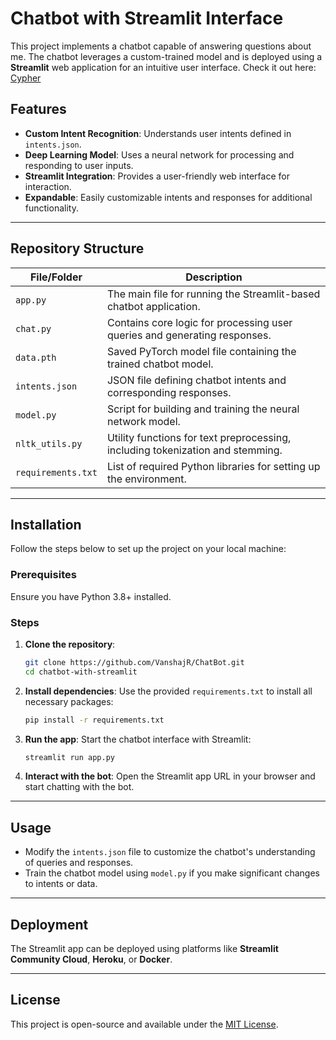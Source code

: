 
# Chatbot with Streamlit Interface

This project implements a chatbot capable of answering questions about me. The chatbot leverages a custom-trained model and is deployed using a **Streamlit** web application for an intuitive user interface. Check it out here: [Cypher](https://cypher-chat.streamlit.app/)

## Features

- **Custom Intent Recognition**: Understands user intents defined in `intents.json`.
- **Deep Learning Model**: Uses a neural network for processing and responding to user inputs.
- **Streamlit Integration**: Provides a user-friendly web interface for interaction.
- **Expandable**: Easily customizable intents and responses for additional functionality.

---

## Repository Structure

| File/Folder       | Description                                                                 |
|--------------------|-----------------------------------------------------------------------------|
| `app.py`          | The main file for running the Streamlit-based chatbot application.         |
| `chat.py`         | Contains core logic for processing user queries and generating responses.  |
| `data.pth`        | Saved PyTorch model file containing the trained chatbot model.             |
| `intents.json`    | JSON file defining chatbot intents and corresponding responses.            |
| `model.py`        | Script for building and training the neural network model.                 |
| `nltk_utils.py`   | Utility functions for text preprocessing, including tokenization and stemming. |
| `requirements.txt`| List of required Python libraries for setting up the environment.          |

---

## Installation

Follow the steps below to set up the project on your local machine:

### Prerequisites

Ensure you have Python 3.8+ installed.

### Steps

1. **Clone the repository**:
   ```bash
   git clone https://github.com/VanshajR/ChatBot.git
   cd chatbot-with-streamlit
   ```

2. **Install dependencies**:
   Use the provided `requirements.txt` to install all necessary packages:
   ```bash
   pip install -r requirements.txt
   ```

3. **Run the app**:
   Start the chatbot interface with Streamlit:
   ```bash
   streamlit run app.py
   ```

4. **Interact with the bot**:
   Open the Streamlit app URL in your browser and start chatting with the bot.

---

## Usage

- Modify the `intents.json` file to customize the chatbot's understanding of queries and responses.
- Train the chatbot model using `model.py` if you make significant changes to intents or data.

---

## Deployment

The Streamlit app can be deployed using platforms like **Streamlit Community Cloud**, **Heroku**, or **Docker**.

---

## License

This project is open-source and available under the [MIT License](LICENSE).
